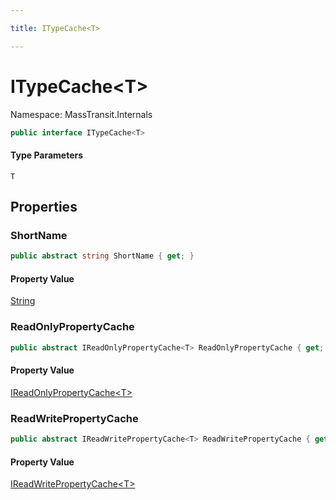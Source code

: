 ```yaml
---

title: ITypeCache<T>

---
```


# ITypeCache\<T\>

Namespace: MassTransit.Internals

```csharp
public interface ITypeCache<T>
```

#### Type Parameters

`T`<br/>

## Properties

### **ShortName**

```csharp
public abstract string ShortName { get; }
```

#### Property Value

[String](https://learn.microsoft.com/en-us/dotnet/api/system.string)<br/>

### **ReadOnlyPropertyCache**

```csharp
public abstract IReadOnlyPropertyCache<T> ReadOnlyPropertyCache { get; }
```

#### Property Value

[IReadOnlyPropertyCache\<T\>](../masstransit-internals/ireadonlypropertycache-1)<br/>

### **ReadWritePropertyCache**

```csharp
public abstract IReadWritePropertyCache<T> ReadWritePropertyCache { get; }
```

#### Property Value

[IReadWritePropertyCache\<T\>](../masstransit-internals/ireadwritepropertycache-1)<br/>
